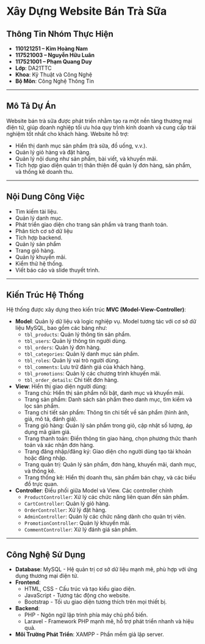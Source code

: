 # Xây Dựng Website Bán Trà Sữa

## Thông Tin Nhóm Thực Hiện
- **110121251 – Kim Hoàng Nam**
- **117521003 – Nguyễn Hữu Luân**
- **117521001 – Phạm Quang Duy**
- **Lớp**: DA21TTC  
- **Khoa**: Kỹ Thuật và Công Nghệ  
- **Bộ Môn**: Công Nghệ Thông Tin  

---
## Mô Tả Dự Án
Website bán trà sữa được phát triển nhằm tạo ra một nền tảng thương mại điện tử, giúp doanh nghiệp tối ưu hóa quy trình kinh doanh và cung cấp trải nghiệm tốt nhất cho khách hàng. Website hỗ trợ:
- Hiển thị danh mục sản phẩm (trà sữa, đồ uống, v.v.).
- Quản lý giỏ hàng và đặt hàng.
- Quản lý nội dung như sản phẩm, bài viết, và khuyến mãi.
- Tích hợp giao diện quản trị thân thiện để quản lý đơn hàng, sản phẩm, và thống kê doanh thu.
  
---
  
## Nội Dung Công Việc

  - Tìm kiếm tài liệu.
  - Quản lý danh mục.
  - Phát triển giao diện cho trang sản phẩm và trang thanh toán.
  - Phân tích cơ sở dữ liệu
  - Tích hợp backend.
  - Quản lý sản phẩm
  - Trang giỏ hàng.
  - Quản lý khuyến mãi.
  - Kiểm thử hệ thống.
  - Viết báo cáo và slide thuyết trình.

---

## Kiến Trúc Hệ Thống
Hệ thống được xây dựng theo kiến trúc **MVC (Model-View-Controller)**:
- **Model**: Quản lý dữ liệu và logic nghiệp vụ. Model tương tác với cơ sở dữ liệu MySQL, bao gồm các bảng như:
  - `tbl_products`: Quản lý thông tin sản phẩm.
  - `tbl_users`: Quản lý thông tin người dùng.
  - `tbl_orders`: Quản lý đơn hàng.
  - `tbl_categories`: Quản lý danh mục sản phẩm.
  - `tbl_roles`: Quản lý vai trò người dùng.
  - `tbl_comments`: Lưu trữ đánh giá của khách hàng.
  - `tbl_promotions`: Quản lý các chương trình khuyến mãi.
  - `tbl_order_details`: Chi tiết đơn hàng.
- **View**: Hiển thị giao diện người dùng:
  - Trang chủ: Hiển thị sản phẩm nổi bật, danh mục và khuyến mãi.
  - Trang sản phẩm: Danh sách sản phẩm theo danh mục, tìm kiếm và lọc sản phẩm.
  - Trang chi tiết sản phẩm: Thông tin chi tiết về sản phẩm (hình ảnh, giá, mô tả, đánh giá).
  - Trang giỏ hàng: Quản lý sản phẩm trong giỏ, cập nhật số lượng, áp dụng mã giảm giá.
  - Trang thanh toán: Điền thông tin giao hàng, chọn phương thức thanh toán và xác nhận đơn hàng.
  - Trang đăng nhập/đăng ký: Giao diện cho người dùng tạo tài khoản hoặc đăng nhập.
  - Trang quản trị: Quản lý sản phẩm, đơn hàng, khuyến mãi, danh mục, và thống kê.
  - Trang thống kê: Hiển thị doanh thu, sản phẩm bán chạy, và các biểu đồ trực quan.
- **Controller**: Điều phối giữa Model và View. Các controller chính
  - `ProductController`: Xử lý các chức năng liên quan đến sản phẩm.
  - `CartController`: Quản lý giỏ hàng.
  - `OrderController`: Xử lý đặt hàng.
  - `AdminController`: Quản lý các chức năng dành cho quản trị viên.
  - `PromotionController`: Quản lý khuyến mãi.
  - `CommentController`: Xử lý đánh giá sản phẩm.

---

## Công Nghệ Sử Dụng
- **Database**: MySQL - Hệ quản trị cơ sở dữ liệu mạnh mẽ, phù hợp với ứng dụng thương mại điện tử.
- **Frontend**: 
  - HTML, CSS - Cấu trúc và tạo kiểu giao diện.
  - JavaScript - Tương tác động cho website.
  - Bootstrap - Tối ưu giao diện tương thích trên mọi thiết bị.
- **Backend**: 
  - PHP - Ngôn ngữ lập trình phía máy chủ phổ biến.
  - Laravel - Framework PHP mạnh mẽ, hỗ trợ phát triển nhanh và hiệu quả.
- **Môi Trường Phát Triển**: XAMPP - Phần mềm giả lập server.

